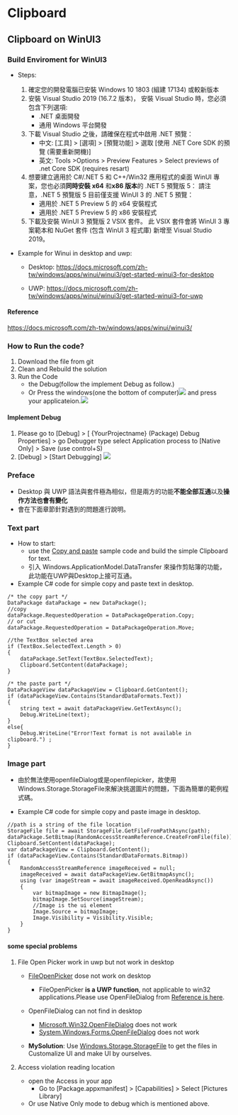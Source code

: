 # Clipboard #

## Clipboard on WinUI3 ##
### Build Enviroment for WinUI3 ###
- Steps:
    1. 確定您的開發電腦已安裝 Windows 10 1803 (組建 17134) 或較新版本
    2. 安裝 Visual Studio 2019 (16.7.2 版本)， 安裝 Visual Studio 時，您必須包含下列選項:
        * .NET 桌面開發
        * 通用 Windows 平台開發
    3. 下載 Visual Studio 之後，請確保在程式中啟用 .NET 預覽：
        * 中文: [工具] > [選項] > [預覽功能] > 選取 [使用 .NET Core SDK 的預覽 (需要重新開機)]
        * 英文: Tools >Options > Preview Features > Select previews of .net Core SDK (requires resart)
    4. 想要建立適用於 C#/.NET 5 和 C++/Win32 應用程式的桌面 WinUI 專案，您也必須**同時安裝 x64** 和**x86 版本**的 .NET 5 預覽版 5： 請注意，.NET 5 預覽版 5 目前僅支援 WinUI 3 的 .NET 5 預覽：
        * 適用於 .NET 5 Preview 5 的 x64 安裝程式
        * 適用於 .NET 5 Preview 5 的 x86 安裝程式
    5. 下載及安裝 WinUI 3 預覽版 2 VSIX 套件。 此 VSIX 套件會將 WinUI 3 專案範本和 NuGet 套件 (包含 WinUI 3 程式庫) 新增至 Visual Studio 2019。

- Example for Winui in desktop and uwp:
    - Desktop: https://docs.microsoft.com/zh-tw/windows/apps/winui/winui3/get-started-winui3-for-desktop

    - UWP: https://docs.microsoft.com/zh-tw/windows/apps/winui/winui3/get-started-winui3-for-uwp

#### Reference #### 
https://docs.microsoft.com/zh-tw/windows/apps/winui/winui3/

### How to Run the code? ###
1. Download the file from git
2. Clean and Rebuild the solution
3. Run the Code 
    * the Debug(follow the implement Debug as follow.) 
    * Or Press the windows(one the bottom of computer)![](https://i.imgur.com/Dczca4V.png) and press your applicateion.![](https://i.imgur.com/nhU2FBW.png)


 
#### Implement Debug ####
1. Please go to [Debug] > [ {YourProjectname} (Package) Debug Properties] > go Debugger type select Application process to [Native Only] > Save (use control+S) 
2. [Debug] > [Start Debugging]
![](https://i.imgur.com/33uBcIO.png)

### Preface ###
- Desktop 與 UWP 語法與套件極為相似，但是兩方的功能**不能全部互通**以及**操作方法也會有變化**
- 會在下面章節針對遇到的問題進行說明。
### Text part ###
- How to start:
    - use the [Copy and paste](https://docs.microsoft.com/en-us/windows/uwp/app-to-app/copy-and-paste) sample code and build the simple Clipboard for text.
    - 引入 Windows.ApplicationModel.DataTransfer 來操作剪貼簿的功能，此功能在UWP與Desktop上接可互通。
- Example C# code for simple copy and paste text in desktop.

```=C#
/* the copy part */
DataPackage dataPackage = new DataPackage();
//copy 
dataPackage.RequestedOperation = DataPackageOperation.Copy;
// or cut
dataPackage.RequestedOperation = DataPackageOperation.Move;

//the TextBox selected area
if (TextBox.SelectedText.Length > 0)
{
    dataPackage.SetText(TextBox.SelectedText);
    Clipboard.SetContent(dataPackage);
}

/* the paste part */
DataPackageView dataPackageView = Clipboard.GetContent();
if (dataPackageView.Contains(StandardDataFormats.Text))
{
    string text = await dataPackageView.GetTextAsync();
    Debug.WriteLine(text);
}
else{
    Debug.WriteLine("Error!Text format is not available in clipboard.") ;
}
```
### Image part ###
- 由於無法使用openfileDialog或是openfilepicker，故使用Windows.Storage.StorageFile來解決挑選圖片的問題，下面為簡單的範例程式碼。


- Example C# code for simple copy and paste image in desktop.

``` =C#
//path is a string of the file location
StorageFile file = await StorageFile.GetFileFromPathAsync(path);
dataPackage.SetBitmap(RandomAccessStreamReference.CreateFromFile(file));
Clipboard.SetContent(dataPackage);
var dataPackageView = Clipboard.GetContent();
if (dataPackageView.Contains(StandardDataFormats.Bitmap))
{
    RandomAccessStreamReference imageReceived = null;
    imageReceived = await dataPackageView.GetBitmapAsync();
    using (var imageStream = await imageReceived.OpenReadAsync())
    {
        var bitmapImage = new BitmapImage();
        bitmapImage.SetSource(imageStream);
        //Image is the ui element
        Image.Source = bitmapImage;
        Image.Visibility = Visibility.Visible;
    }
}
```


#### some special problems ####

1. File Open Picker work in uwp but not work in desktop
    - [FileOpenPicker](https://docs.microsoft.com/en-us/uwp/api/Windows.Storage.Pickers.FileOpenPicker?view=winrt-19041) dose not work on desktop
        - FileOpenPicker **is a UWP function**, not applicable to win32 applications.Please use OpenFileDialog from [Reference is here](https://docs.microsoft.com/en-us/answers/questions/26394/using-uwps-fileopenpicker-in-a-wpf-app-fails.html).

    - OpenFileDialog can not find in desktop
        - [Microsoft.Win32.OpenFileDialog](https://docs.microsoft.com/en-us/dotnet/api/microsoft.win32.openfiledialog?view=netcore-3.1) does not work
        - [System.Windows.Forms.OpenFileDialog](https://docs.microsoft.com/en-us/dotnet/api/system.windows.forms.openfiledialog?view=netcore-3.1) does not work
    - **MySolution**: Use [Windows.Storage.StorageFile](https://docs.microsoft.com/en-us/uwp/api/Windows.Storage.StorageFile?view=winrt-19041) to get the files in Customalize UI and make UI by ourselves.

2. Access violation reading location
    - open the Access in your app
        - Go to [Package.appxmanifest] > [Capabilities] > Select [Pictures Library] 
    - Or use Native Only mode to debug which is mentioned above.

